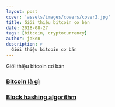 ```yaml
---
layout: post
cover: 'assets/images/covers/cover2.jpg'
title: Giới thiệu bitcoin cơ bản
date: 2018-08-27
tags: [bitcoin, cryptocurrency]
author: jaken
description: >
  Giới thiệu bitcoin cơ bản
---
```


Giới thiệu bitcoin cơ bản

### [Bitcoin là gì](../../../2016/06/26/bitcoin-la-gi)
### [Block hashing algorithm](../../../2016/06/18/bitcoin-block-hashing-algorithm)